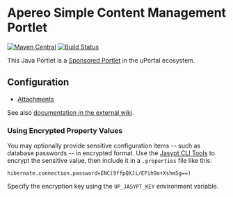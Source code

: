 # Apereo Simple Content Management Portlet

[![Maven Central](https://maven-badges.herokuapp.com/maven-central/org.jasig.portlet.simplecontent/SimpleContentPortlet/badge.svg)](https://maven-badges.herokuapp.com/maven-central/org.jasig.portlet.simplecontent/SimpleContentPortlet)
[![Build Status](https://travis-ci.org/Jasig/SimpleContentPortlet.svg?branch=master)](https://travis-ci.org/Jasig/SimpleContentPortlet)

This Java Portlet is a [Sponsored Portlet][] in the uPortal ecosystem.

## Configuration

* [Attachments](docs/attachments.md)

See also [documentation in the external wiki][SimpleContentPortlet in Confluence].

### Using Encrypted Property Values

You may optionally provide sensitive configuration items -- such as database passwords -- in encrypted format.  Use the [Jasypt CLI Tools](http://www.jasypt.org/cli.html) to encrypt the sensitive value, then include it in a `.properties` file like this:

```
hibernate.connection.password=ENC(9ffpQXJi/EPih9o+Xshm5g==)
```

Specify the encryption key using the `UP_JASYPT_KEY` environment variable.

[Sponsored Portlet]: https://wiki.jasig.org/display/PLT/Jasig+Sponsored+Portlets
[SimpleContentPortlet in Confluence]: https://wiki.jasig.org/display/PLT/Simple+Content+Management+Portlet
